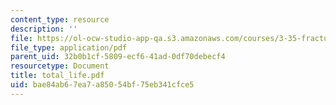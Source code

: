```yaml
---
content_type: resource
description: ''
file: https://ol-ocw-studio-app-qa.s3.amazonaws.com/courses/3-35-fracture-and-fatigue-fall-2003/bae84ab67ea7a85054bf75eb341cfce5_total_life.pdf
file_type: application/pdf
parent_uid: 32b0b1cf-5809-ecf6-41ad-0df70debecf4
resourcetype: Document
title: total_life.pdf
uid: bae84ab6-7ea7-a850-54bf-75eb341cfce5
---
```

